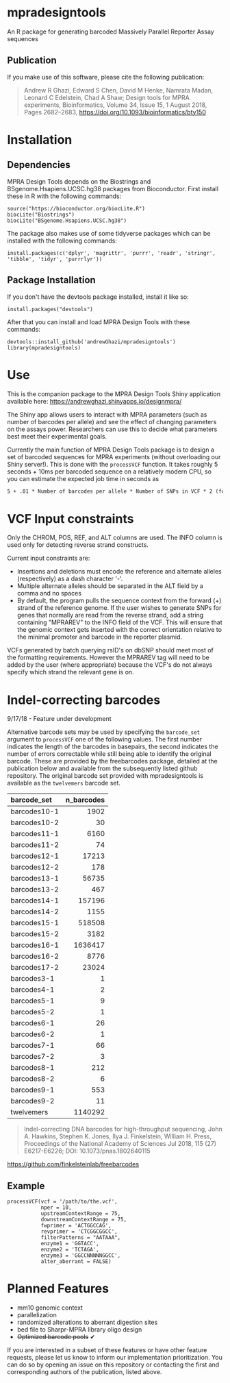 # mpradesigntools
An R package for generating barcoded Massively Parallel Reporter Assay sequences

## Publication  

If you make use of this software, please cite the following publication:

> Andrew R Ghazi, Edward S Chen, David M Henke, Namrata Madan, Leonard C Edelstein, Chad A Shaw; Design tools for MPRA experiments, Bioinformatics, Volume 34, Issue 15, 1 August 2018, Pages 2682–2683, https://doi.org/10.1093/bioinformatics/bty150

# Installation

## Dependencies
MPRA Design Tools depends on the Biostrings and BSgenome.Hsapiens.UCSC.hg38 packages from Bioconductor. First install these in R with the following commands:
```{r}
source("https://bioconductor.org/biocLite.R")
biocLite("Biostrings")
biocLite("BSgenome.Hsapiens.UCSC.hg38")
```

The package also makes use of some tidyverse packages which can be installed with the following commands:
```{r}
install.packages(c('dplyr', 'magrittr', 'purrr', 'readr', 'stringr', 'tibble', 'tidyr', 'purrrlyr'))
```

## Package Installation

If you don't have the devtools package installed, install it like so:
```{r}
install.packages("devtools")
```

After that you can install and load MPRA Design Tools with these commands:

```{r}
devtools::install_github('andrewGhazi/mpradesigntools')
library(mpradesigntools)
```

# Use

This is the companion package to the MPRA Design Tools Shiny application available here: https://andrewghazi.shinyapps.io/designmpra/

The Shiny app allows users to interact with MPRA parameters (such as number of barcodes per allele) and see the effect of changing parameters on the assays power. Researchers can use this to decide what parameters best meet their experimental goals.

Currently the main function of MPRA Design Tools package is to design a set of barcoded sequences for MPRA experiments (without overloading our Shiny server!). This is done with the `processVCF` function. It takes roughly 5 seconds + 10ms per barcoded sequence on a relatively modern CPU, so you can estimate the expected job time in seconds as 
```tex
5 + .01 * Number of barcodes per allele * Number of SNPs in VCF * 2 (for ref/alt alleles)
```

# VCF Input constraints

Only the CHROM, POS, REF, and ALT columns are used. The INFO column is used only for detecting reverse strand constructs.

Current input constraints are:

*   Insertions and deletions must encode the reference and alternate alleles (respectively) as a dash character '-'.
*   Multiple alternate alleles should be separated in the ALT field by a comma and no spaces
*   By default, the program pulls the sequence context from the forward (+) strand of the reference genome. If the user wishes to generate SNPs for genes that normally are read from the reverse strand, add a string containing "MPRAREV" to the INFO field of the VCF. This will ensure that the genomic context gets inserted with the correct orientation relative to the minimal promoter and barcode in the reporter plasmid.

VCFs generated by batch querying rsID's on dbSNP should meet most of the formatting requirements. However the MPRAREV tag will need to be added by the user (where appropriate) because the VCF's do not always specify which strand the relevant gene is on. 

# Indel-correcting barcodes

9/17/18 - Feature under development 

Alternative barcode sets may be used by specifying the `barcode_set` argument to `processVCF` one of the following values. The first number indicates the length of the barcodes in basepairs, the second indicates the number of errors correctable while still being able to identify the original barcode. These are provided by the freebarcodes package, detailed at the publication below and available from the subsequently listed github repository. The original barcode set provided with mpradesigntools is available as the `twelvemers` barcode set. 

|barcode_set  | n_barcodes|
|:------------|----------:|
|barcodes10-1 |       1902|
|barcodes10-2 |         30|
|barcodes11-1 |       6160|
|barcodes11-2 |         74|
|barcodes12-1 |      17213|
|barcodes12-2 |        178|
|barcodes13-1 |      56735|
|barcodes13-2 |        467|
|barcodes14-1 |     157196|
|barcodes14-2 |       1155|
|barcodes15-1 |     518508|
|barcodes15-2 |       3182|
|barcodes16-1 |    1636417|
|barcodes16-2 |       8776|
|barcodes17-2 |      23024|
|barcodes3-1  |          1|
|barcodes4-1  |          2|
|barcodes5-1  |          9|
|barcodes5-2  |          1|
|barcodes6-1  |         26|
|barcodes6-2  |          1|
|barcodes7-1  |         66|
|barcodes7-2  |          3|
|barcodes8-1  |        212|
|barcodes8-2  |          6|
|barcodes9-1  |        553|
|barcodes9-2  |         11|
|twelvemers   |    1140292|

> Indel-correcting DNA barcodes for high-throughput sequencing, John A. Hawkins, Stephen K. Jones, Ilya J. Finkelstein, William H. Press, Proceedings of the National Academy of Sciences Jul 2018, 115 (27) E6217-E6226; DOI: 10.1073/pnas.1802640115

https://github.com/finkelsteinlab/freebarcodes

## Example
```{r}
processVCF(vcf = '/path/to/the.vcf',
           nper = 10,
           upstreamContextRange = 75,
           downstreamContextRange = 75,
           fwprimer = 'ACTGGCCAG',
           revprimer = 'CTCGGCGGCC',
           filterPatterns = "AATAAA",
           enzyme1 = 'GGTACC',
           enzyme2 = 'TCTAGA',
           enzyme3 = 'GGCCNNNNNGGCC',
           alter_aberrant = FALSE)
```

# Planned Features  

*    mm10 genomic context  
*    parallelization  
*    randomized alterations to aberrant digestion sites  
*    bed file to Sharpr-MPRA library oligo design  
*    ~~Optimized barcode pools~~ ✔

If you are interested in a subset of these features or have other feature requests, please let us know to inform our implementation prioritization. You can do so by opening an issue on this repository or contacting the first and corresponding authors of the publication, listed above.
